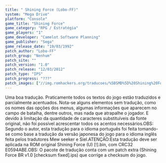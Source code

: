 ```yaml
---
title: " Shining Force (Lobo-FF)"
system: "Mega Drive"
platform: "Console"
game_title: "Shining Force"
game_category: "RPG / Estratégia"
game_players: "1"
game_developer: "Camelot Software Planning"
game_publisher: "Sega"
game_release_date: "19/03/1992"
patch_author: "Lobo-FF"
patch_group: "Nenhum"
patch_site: ""
patch_version: "1.0"
patch_release: "12/03/2012"
patch_type: "IPS"
patch_progress: "???"
patch_images: ["//img.romhackers.org/traducoes/%5BSMD%5D%20Shining%20Force%20-%20Lobo-FF%20-%201.png","//img.romhackers.org/traducoes/%5BSMD%5D%20Shining%20Force%20-%20Lobo-FF%20-%202.png","//img.romhackers.org/traducoes/%5BSMD%5D%20Shining%20Force%20-%20Lobo-FF%20-%203.png"]
---
```

Uma boa tradução. Praticamente todos os textos do jogo estão traduzidos e parcialmente acentuados. Nota-se alguns elementos sem tradução, como os nomes das opções dos menus, algumas informações que aparecem no campo de batalha, dentre outros, mas nada que atrapalhe o jogador. E devido à limitação da quantidade de caracteres substituíveis da fonte original, não foi possível acrescentar todos os acentos necessários.OBS: Segundo o autor, esta tradução para o idioma português foi feita tomando-se como base a tradução da versão japonesa do jogo para o idioma inglês feita pelos tradutores Mew seeker e Siel.ATENÇÃO:Esta tradução deve ser aplicada na ROM original Shining Force (U) [!].bin, com CRC32 E0594ABE.OBS: O pacote de tradução conta com um patch extra (Shining Force BR v1.0 [checksum fixed].ips) que corrige a checksum do jogo.